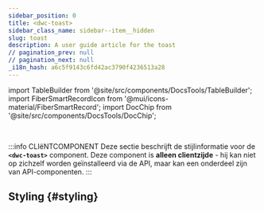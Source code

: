 ```yaml
---
sidebar_position: 0
title: <dwc-toast>
sidebar_class_name: sidebar--item__hidden
slug: toast
description: A user guide article for the toast
// pagination_prev: null
// pagination_next: null
_i18n_hash: a6c5f9143c6fd42ac3790f4236513a28
---
```

import TableBuilder from '@site/src/components/DocsTools/TableBuilder';
import FiberSmartRecordIcon from '@mui/icons-material/FiberSmartRecord';
import DocChip from '@site/src/components/DocsTools/DocChip';

<DocChip chip='shadow' />

<br />

:::info CLIëNTCOMPONENT
Deze sectie beschrijft de stijlinformatie voor de **`<dwc-toast>`** component. Deze component is **alleen clientzijde** - hij kan niet op zichzelf worden geïnstalleerd via de API, maar kan een onderdeel zijn van API-componenten.
:::

## Styling {#styling}

<TableBuilder name="dwc-toast" clientComponent />
